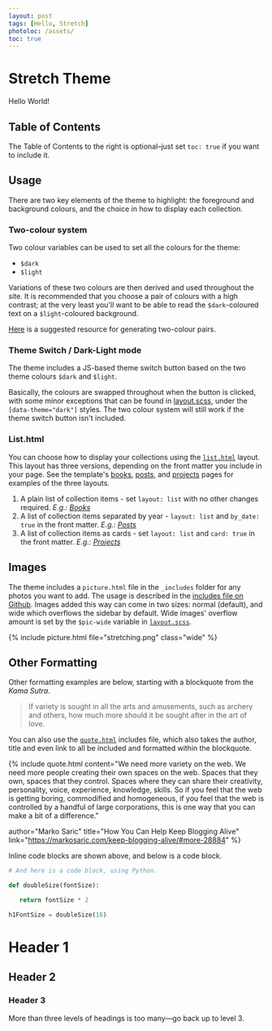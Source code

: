 ```yaml
---
layout: post
tags: [Hello, Stretch]
photoloc: /assets/
toc: true
---
```


# Stretch Theme

Hello World! 

## Table of Contents

The Table of Contents to the right is optional–just set `toc: true` if you want to include it.

## Usage

There are two key elements of the theme to highlight: the foreground and background colours, and the choice in how to display each collection.

### Two-colour system

Two colour variables can be used to set all the colours for the theme:

- `$dark`
- `$light`

Variations of these two colours are then derived and used throughout the site. It is recommended that you choose a pair of colours with a high contrast; at the very least you'll want to be able to read the `$dark`-coloured text on a `$light`-coloured background. 

[Here](https://randoma11y.com/) is a suggested resource for generating two-colour pairs.

### Theme Switch / Dark-Light mode

The theme includes a JS-based theme switch button based on the two theme colours `$dark` and `$light`. 

Basically, the colours are swapped throughout when the button is clicked, with some minor exceptions that can be found in [layout.scss](https://github.com/penborter/stretch-theme/blob/main/_sass/layout.scss), under the `[data-theme="dark"]` styles. The two colour system will still work if the theme switch button isn't included. 

### List.html

You can choose how to display your collections using the [`list.html`](https://github.com/penborter/stretch-theme/blob/main/_layouts/list.html) layout. This layout has three versions, depending on the front matter you include in your page. See the template's [books](/books), [posts](/posts), and [projects](/projects) pages for examples of the three layouts.

1. A plain list of collection items - set `layout: list` with no other changes required. *E.g.: [Books](/books)*
2. A list of collection items separated by year - `layout: list` and `by_date: true` in the front matter. *E.g.: [Posts](/posts)*
3. A list of collection items as cards - set `layout: list` and `card: true` in the front matter. *E.g.: [Projects](/projects)*

## Images

The theme includes a `picture.html` file in the `_includes` folder for any photos you want to add. The usage is described in the [includes file on Github](https://github.com/penborter/stretch/blob/main/_includes/picture.html). Images added this way can come in two sizes: normal (default), and wide which overflows the sidebar by default. Wide images' overflow amount is set by the `$pic-wide` variable in [`layout.scss`](https://github.com/penborter/stretch-theme/blob/main/_sass/layout.scss).

{% include picture.html
   file="stretching.png"
   class="wide"
%}

## Other Formatting

Other formatting examples are below, starting with a blockquote from the *Kama Sutra*.

> If variety is sought in all the arts and amusements, such as archery and others, how much more should it be sought after in the art of love.

You can also use the [`quote.html`](https://github.com/penborter/stretch-theme/blob/main/_includes/quote.html) includes file, which also takes the author, title and even link to all be included and formatted within the blockquote.

{% include quote.html
content="We need more variety on the web. We need more people creating their own spaces on the web. Spaces that they own, spaces that they control. Spaces where they can share their creativity, personality, voice, experience, knowledge, skills. So if you feel that the web is getting boring, commodified and homogeneous, if you feel that the web is controlled by a handful of large corporations, this is one way that you can make a bit of a difference."

author="Marko Saric" title="How You Can Help Keep Blogging Alive"
link="https://markosaric.com/keep-blogging-alive/#more-28884"
%}

Inline code blocks are shown above, and below is a code block. 

```python
# And here is a code block, using Python.

def doubleSize(fontSize):

   return fontSize * 2

h1FontSize = doubleSize(16)
```

# Header 1
## Header 2
### Header 3
More than three levels of headings is too many––go back up to level 3. 
